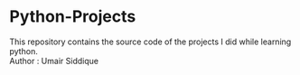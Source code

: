 # Python-Projects
This repository contains the source code of the projects I did while learning python.
<br>
Author : Umair Siddique
